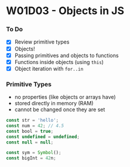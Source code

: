 # W01D03 - Objects in JS

### To Do
- [x] Review primitive types
- [x] Objects!
- [x] Passing primitives and objects to functions
- [x] Functions inside objects (using `this`)
- [x] Object iteration with `for..in`

### Primitive Types
* no properties (like objects or arrays have)
* stored directly in memory (RAM)
* cannot be changed once they are set

```js
const str = 'hello';
const num = 42; // 4.5
const bool = true;
const undefined = undefined;
const null = null;

const sym = Symbol();
const bigInt = 42n;
```















